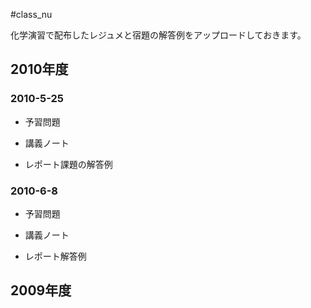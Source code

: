 #class_nu

化学演習で配布したレジュメと宿題の解答例をアップロードしておきます。


## 2010年度


### 2010-5-25

* 予習問題
[](storage:化学演習/2010-5-25homework.pdf)

* 講義ノート
[](storage:化学演習/2010-5-25note.pdf)

* レポート課題の解答例
[](storage:化学演習/2010-5-25reportanswer.pdf)


### 2010-6-8

* 予習問題
[](storage:化学演習/2010-6-8homework.pdf)

* 講義ノート
[](storage:化学演習/2010-6-8note.pdf)

* レポート解答例
[](storage:化学演習/2010-6-8reportanswer.pdf)


## 2009年度

[](storage:化学演習/2009-05-18note.pdf)

[](storage:化学演習/2009-06-02note.pdf)

<!-- [](storage:化学演習/2009-6-2homework.pdf) -->





